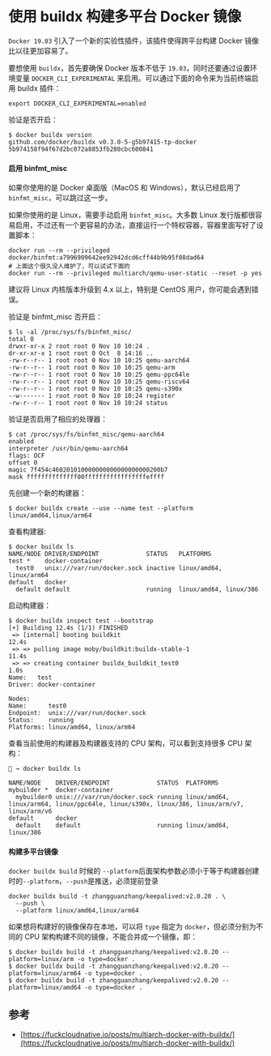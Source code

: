 # 使用 buildx 构建多平台 Docker 镜像

 `Docker 19.03` 引入了一个新的实验性插件，该插件使得跨平台构建 Docker 镜像比以往更加容易了。

 要想使用 `buildx`，首先要确保 Docker 版本不低于 `19.03`，同时还要通过设置环境变量 `DOCKER_CLI_EXPERIMENTAL` 来启用。可以通过下面的命令来为当前终端启用 buildx 插件：

```text
export DOCKER_CLI_EXPERIMENTAL=enabled
```

验证是否开启：

```text
$ docker buildx version
github.com/docker/buildx v0.3.0-5-g5b97415-tp-docker 5b974158f94f67d2bc072a8853fb280cbc600841
```

#### 启用 binfmt\_misc <a id="&#x542F;&#x7528;-binfmt_misc"></a>

 如果你使用的是 Docker 桌面版（MacOS 和 Windows），默认已经启用了 `binfmt_misc`，可以跳过这一步。

如果你使用的是 Linux，需要手动启用 `binfmt_misc`。大多数 Linux 发行版都很容易启用，不过还有一个更容易的办法，直接运行一个特权容器，容器里面写好了设置脚本：

```text
docker run --rm --privileged docker/binfmt:a7996909642ee92942dcd6cff44b9b95f08dad64
# 上面这个很久没人维护了，可以试试下面的
docker run --rm --privileged multiarch/qemu-user-static --reset -p yes

```

建议将 Linux 内核版本升级到 4.x 以上，特别是 CentOS 用户，你可能会遇到错误。

验证是 binfmt\_misc 否开启：

```text
$ ls -al /proc/sys/fs/binfmt_misc/
total 0
drwxr-xr-x 2 root root 0 Nov 10 10:24 .
dr-xr-xr-x 1 root root 0 Oct  8 14:16 ..
-rw-r--r-- 1 root root 0 Nov 10 10:25 qemu-aarch64
-rw-r--r-- 1 root root 0 Nov 10 10:25 qemu-arm
-rw-r--r-- 1 root root 0 Nov 10 10:25 qemu-ppc64le
-rw-r--r-- 1 root root 0 Nov 10 10:25 qemu-riscv64
-rw-r--r-- 1 root root 0 Nov 10 10:25 qemu-s390x
--w------- 1 root root 0 Nov 10 10:24 register
-rw-r--r-- 1 root root 0 Nov 10 10:24 status
```

验证是否启用了相应的处理器：

```text
$ cat /proc/sys/fs/binfmt_misc/qemu-aarch64
enabled
interpreter /usr/bin/qemu-aarch64
flags: OCF
offset 0
magic 7f454c460201010000000000000000000200b7
mask ffffffffffffff00fffffffffffffffffeffff
```

先创建一个新的构建器：

```text
$ docker buildx create --use --name test --platform linux/amd64,linux/arm64
```

查看构建器:

```text
$ docker buildx ls
NAME/NODE DRIVER/ENDPOINT             STATUS   PLATFORMS
test *    docker-container                     
  test0   unix:///var/run/docker.sock inactive linux/amd64, linux/arm64
default   docker                               
  default default                     running  linux/amd64, linux/386
```

启动构建器：

```text
$ docker buildx inspect test --bootstrap
[+] Building 12.4s (1/1) FINISHED                                                                                                                                                                                                           
 => [internal] booting buildkit                                                                                                                                                                                                       12.4s
 => => pulling image moby/buildkit:buildx-stable-1                                                                                                                                                                                    11.4s
 => => creating container buildx_buildkit_test0                                                                                                                                                                                        1.0s
Name:   test
Driver: docker-container

Nodes:
Name:      test0
Endpoint:  unix:///var/run/docker.sock
Status:    running
Platforms: linux/amd64, linux/arm64
```

查看当前使用的构建器及构建器支持的 CPU 架构，可以看到支持很多 CPU 架构：

```text
🐳 → docker buildx ls

NAME/NODE    DRIVER/ENDPOINT             STATUS  PLATFORMS
mybuilder *  docker-container
  mybuilder0 unix:///var/run/docker.sock running linux/amd64, linux/arm64, linux/ppc64le, linux/s390x, linux/386, linux/arm/v7, linux/arm/v6
default      docker
  default    default                     running linux/amd64, linux/386
```

#### 构建多平台镜像 <a id="&#x6784;&#x5EFA;&#x591A;&#x5E73;&#x53F0;&#x955C;&#x50CF;"></a>

`docker buildx build` 时候的 `--platform`后面架构参数必须小于等于构建器创建时的`--platform`，`--push`是推送，必须提前登录

```text
docker buildx build -t zhangguanzhang/keepalived:v2.0.20 . \
  --push \
  --platform linux/amd64,linux/arm64
```

如果想将构建好的镜像保存在本地，可以将 `type` 指定为 `docker`，但必须分别为不同的 CPU 架构构建不同的镜像，不能合并成一个镜像，即：

```text
$ docker buildx build -t zhangguanzhang/keepalived:v2.0.20 --platform=linux/arm -o type=docker .
$ docker buildx build -t zhangguanzhang/keepalived:v2.0.20 --platform=linux/arm64 -o type=docker .
$ docker buildx build -t zhangguanzhang/keepalived:v2.0.20 --platform=linux/amd64 -o type=docker .
```

## 参考

* [https://fuckcloudnative.io/posts/multiarch-docker-with-buildx/](https://fuckcloudnative.io/posts/multiarch-docker-with-buildx/)

